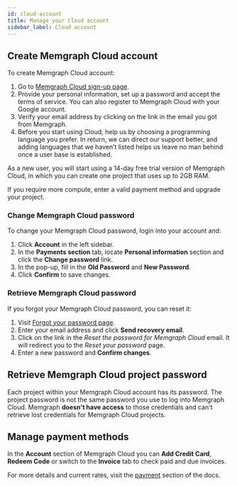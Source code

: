 ```yaml
---
id: cloud-account
title: Manage your Cloud account
sidebar_label: Cloud account
---
```


## Create Memgraph Cloud account

To create Memgraph Cloud account:

1. Go to [Memgraph Cloud sign-up page](https://cloud.memgraph.com/signup).
2. Provide your personal information, set up a password and accept the terms of
   service. You can also register to Memgraph Cloud with your Google account.
3. Verify your email address by clicking on the link in the email you got from Memgraph.
4. Before you start using Cloud, help us by choosing a programming language you prefer. In
   return, we can direct our support better, and adding languages that we
   haven’t listed helps us leave no man behind once a user base is established. 
 
As a new user, you will start using a 14-day free trial version of Memgraph
Cloud, in which you can create one project that uses up to 2GB RAM. 

If you require more compute, enter a valid payment method and upgrade your
project.

### Change Memgraph Cloud password

To change your Memgraph Cloud password, login into your account and:

1. Click **Account** in the left sidebar.
2. In the **Payments section** tab, locate **Personal information** section and
   click the **Change password** link.
3. In the pop-up, fill in the **Old Password** and **New Password**.
4. Click **Confirm** to save changes.

### Retrieve Memgraph Cloud password

If you forgot your Memgraph Cloud password, you can reset it:

1. Visit [Forgot your password page](https://cloud.memgraph.com/reset-password-request). 
2. Enter your email address and click **Send recovery email**. 
3. Click on the link in the *Reset the password for Memgraph Cloud* email. It
   will redirect you to the *Reset your password* page.
4. Enter a new password and **Confirm changes**.

## Retrieve Memgraph Cloud project password

Each project within your Memgraph Cloud account has its password. The project
password is not the same password you use to log into Memgraph Cloud. Memgraph
**doesn't have access** to those credentials and can't retrieve lost credentials
for Memgraph Cloud projects.

## Manage payment methods

In the **Account** section of Memgraph Cloud you can **Add Credit Card**, **Redeem
Code** or switch to the **Invoice** tab to check paid and due invoices. 

For more details and current rates, visit the [payment](/payment.md) section of
the docs. 
